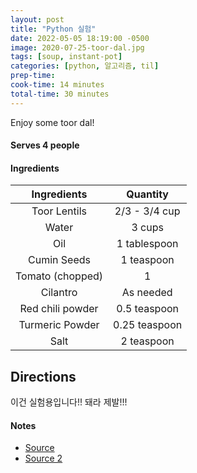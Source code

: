 ```yaml
---
layout: post
title: "Python 실험"
date: 2022-05-05 18:19:00 -0500
image: 2020-07-25-toor-dal.jpg
tags: [soup, instant-pot]
categories: [python, 알고리즘, til]
prep-time:
cook-time: 14 minutes
total-time: 30 minutes
---
```


Enjoy some toor dal!

#### Serves 4 people

#### Ingredients

|    Ingredients   |    Quantity   |
|:----------------:|:-------------:|
|   Toor Lentils   | 2/3 - 3/4 cup |
|       Water      |     3 cups    |
|        Oil       |  1 tablespoon |
|    Cumin Seeds   |   1 teaspoon  |
| Tomato (chopped) |       1       |
|     Cilantro     |   As needed   |
| Red chili powder |  0.5 teaspoon |
|  Turmeric Powder | 0.25 teaspoon |
|       Salt       |   2 teaspoon  |

## Directions

이건 실험용입니다!! 돼라 제발!!!

#### Notes

* [Source](https://pipingpotcurry.com/dal-tadka-instant-pot/)
* [Source 2](https://www.yellowthyme.com/instant-pot-toor-dal-2/)